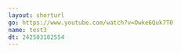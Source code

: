 ```yaml
---
layout: shorturl
go: https://www.youtube.com/watch?v=Owke6Quk7T0
name: test3
dt: 242503182554
---
```

